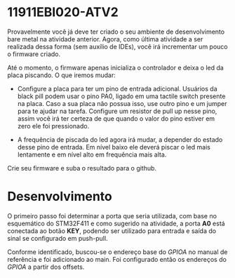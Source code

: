 # 11911EBI020-ATV2

Provavelmente você já deve ter criado o seu ambiente de desenvolvimento bare metal na atividade anterior. Agora, como última atividade a ser realizada dessa forma (sem auxílio de IDEs), você irá incrementar um pouco o firmware criado. 

Até o momento, o firmware apenas inicializa o controlador e deixa o led da placa piscando. O que iremos mudar:

* Configure a placa para ter um pino de entrada adicional. Usuários da black pill podem usar o pino PA0, ligado em uma tactile switch presente na placa. Caso a sua placa não possua isso, use outro pino e um jumper para te ajudar na tarefa. Configure um resistor de pull up nesse pino, assim você irá ter certeza de que quando o valor do pino estiver em zero ele foi pressionado.

* A frequência de piscada do led agora irá mudar, a depender do estado desse pino de entrada. Em nível baixo ele deverá piscar o led mais lentamente e em nível alto em frequência mais alta.

Crie seu firmware e suba o resultado para o github.

# Desenvolvimento

O primeiro passo foi determinar a porta que seria utilizada, com base no esquemático do STM32F411 e como sugerido na atividade, a porta **A0** está conectada ao botão **KEY**, podendo ser utilizado para entrada e saída do sinal se configurado em push-pull.

Conforme identificado, buscou-se o endereço base do *GPIOA* no manual de referência e foi adicionado ao main. Foi configurado então os endereços do *GPIOA* a partir dos offsets.
